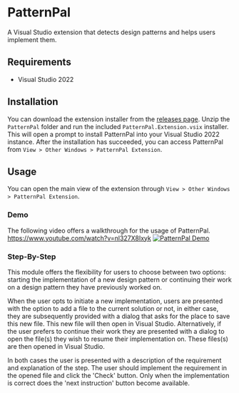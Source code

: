 # PatternPal

A Visual Studio extension that detects design patterns and helps users implement them.

## Requirements

- Visual Studio 2022

## Installation

You can download the extension installer from the [releases page]. Unzip the `PatternPal` folder and
run the included `PatternPal.Extension.vsix` installer. This will open a prompt to install
PatternPal into your Visual Studio 2022 instance. After the installation has succeeded, you can
access PatternPal from `View > Other Windows > PatternPal Extension`.

## Usage

You can open the main view of the extension through `View > Other Windows > PatternPal Extension`.

### Demo

The following video offers a walkthrough for the usage of PatternPal. 
https://www.youtube.com/watch?v=nl327X8Ixyk
[![PatternPal Demo]((https://img.youtube.com/vi/v=nl327X8Ixyk/0.jpg))](https://www.youtube.com/watch?v=nl327X8Ixyk?t=35s "PatternPal Demo")

### Step-By-Step
This module offers the flexibility for users to choose between two options: starting the implementation of a new design pattern or continuing their work on a design pattern they have previously worked on.

When the user opts to initiate a new implementation, users are presented with the option to add a file to the current solution or not, in either case, they are subsequently provided with a dialog that asks for the place to save this new file. This new file will then open in Visual Studio. Alternatively, if the user prefers to continue their work they are presented with a dialog to open the file(s) they wish to resume their implementation on. These files(s) are then opened in Visual Studio.

In both cases the user is presented with a description of the requirement and explanation of the step. The user should implement the requirement in the opened file and click the 'Check' button. Only when the implementation is correct does the 'next instruction' button become available.

[releases page]: https://github.com/PatternPal/PatternPal/releases/latest
